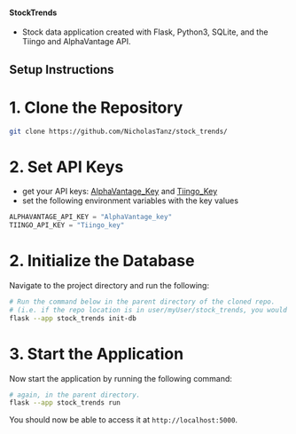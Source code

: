 #### StockTrends
* Stock data application created with Flask, Python3, SQLite, and the Tiingo and AlphaVantage API.

## Setup Instructions

# 1. Clone the Repository

```bash
git clone https://github.com/NicholasTanz/stock_trends/
```

# 2. Set API Keys
- get your API keys: [AlphaVantage_Key](https://www.alphavantage.co/) and [Tiingo_Key](https://www.tiingo.com/kb/article/where-to-find-your-tiingo-api-token/)
- set the following environment variables with the key values 
```python
ALPHAVANTAGE_API_KEY = "AlphaVantage_key"
TIINGO_API_KEY = "Tiingo_key"
```

# 2. Initialize the Database

Navigate to the project directory and run the following:

```bash
# Run the command below in the parent directory of the cloned repo.
# (i.e. if the repo location is in user/myUser/stock_trends, you would run this command in user/myUser). 
flask --app stock_trends init-db
```

# 3. Start the Application

Now start the application by running the following command:

```bash
# again, in the parent directory. 
flask --app stock_trends run
```

You should now be able to access it at `http://localhost:5000`.
